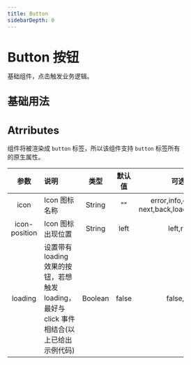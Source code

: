 ```yaml
---
title: Button
sidebarDepth: 0
---
```


<style lang="scss">
    * { margin: 0; padding: 0; box-sizing: border-box; }
    h1, h2, h3, h4, h5 {
        border-bottom: none;
    }
    h1 {
        font-size: 30px;
        line-height: 38px;
    }
    h2 {
        font-size: 24px;
        line-height: 32px;
    }
    h3 {
        font-size: 18px;
        line-height: 26px;
    }
    p {
        font-size: 14px;
    }
</style>

# Button 按钮

基础组件，点击触发业务逻辑。

## 基础用法
<ClientOnly>
    <button-demo></button-demo>
</ClientOnly>

## Atrributes
组件将被渲染成 `button` 标签，所以该组件支持 `button` 标签所有的原生属性。

| 参数          | 说明          | 类型   | 默认值 | 可选值 |
|:-------------:|:--------------|:------:|:------:|:-------:|
| icon          | Icon 图标名称                                                                              | String |  ""    | error,info,down,up, next,back,loading,settings     |
| icon-position | Icon 图标出现位置                                                                          | String | left     | left,right     |
| loading       | 设置带有 loading 效果的按钮，若想触发 loading，最好与 click 事件相结合(以上已给出示例代码) | Boolean |  false    | false,true    |
